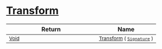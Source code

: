 # [Transform](./EndpointExtraction-100663590.md)



| Return | Name | 
| --- | --- | 
| <sub>[Void](https://docs.microsoft.com/en-us/dotnet/api/System.Void)</sub><img width=200/>| <sub>[Transform](./EndpointExtraction-100663590.md) ( [`Signature`](./../../Signature.md) )</sub>| <br>


